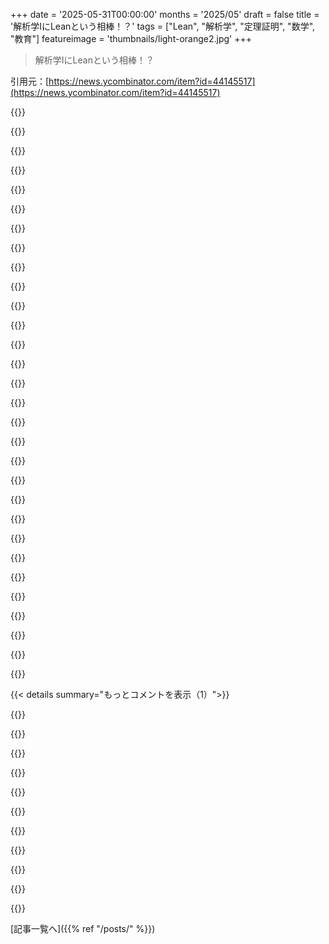 +++
date = '2025-05-31T00:00:00'
months = '2025/05'
draft = false
title = '解析学IにLeanという相棒！？'
tags = ["Lean", "解析学", "定理証明", "数学", "教育"]
featureimage = 'thumbnails/light-orange2.jpg'
+++

> 解析学IにLeanという相棒！？

引用元：[https://news.ycombinator.com/item?id=44145517](https://news.ycombinator.com/item?id=44145517)




{{<matomeQuote body="Lean使うと、証明のフィードバックがすぐもらえるのが最高！前は先生とか人からしかダメだったのに。<br>コンパイラから速攻フィードバック！将来はRustみたいにもっと詳しいアドバイスくれるといいな〜（LLMいるかもだけど）。" userName="ubj" createdAt="2025/05/31 20:46:41" color="#38d3d3">}}




{{<matomeQuote body="Leanの即時フィードバックはほぼ完璧だね。でもさあ、証明をじっくり考える時間って大事じゃない？昔は紙でコーヒー飲みながら色々試してた。<br>Leanだとやみくもにポチポチするだけにならないかなって心配。<br>あの「ゆっくりじっくり」が概念の理解や新しいアイデアにつながると思うんだよね。どう思う？" userName="vessenes" createdAt="2025/06/01 06:16:38" color="#ff33a1">}}




{{<matomeQuote body="Jim PortegiesとJelle Wemmenhobeがwaterproofで授業で試した研究があるよ。結果面白い！<br>確かに自分で色々試すのは大事だけど、定理証明系でチェックできるメリットもある。<br>自動化しすぎず、どう証明パターンを見せるかが学びのカギだって。Jelleの博士論文に詳しく載ってるよ：https://research.tue.nl/nl/publications/waterproof-transform..." userName="mseri" createdAt="2025/06/01 07:56:58" color="#ff5c5c">}}




{{<matomeQuote body="RustみたいにアドバイスくれるのはAcornで実現してるよ。<br>証明が失敗しても「これ試してみて」ってVS Codeで候補が出るんだ。<br>LLMじゃなくて、VS Codeの中の小さなローカルモデルがやってる。いつかこれが超すごくなるかも！詳しくはこちら：https://acornprover.org/docs/tutorial/proving-a-theorem/" userName="lacker" createdAt="2025/06/01 21:28:22" color="#785bff">}}




{{<matomeQuote body="Acornっていいね、知らなかった！数学界隈でどれくらい使われてるのかな？みんなLeanに集まってる気がするけど。" userName="ubj" createdAt="2025/06/01 22:57:26" color="">}}




{{<matomeQuote body="AcornはLeanよりずっと新しいから、Leanの方が使われてるよ。<br>でも数学者のほとんどは形式手法使ってないから、まだチャンスはあるかもね。" userName="lacker" createdAt="2025/06/02 00:44:43" color="">}}




{{<matomeQuote body="これ、めちゃくちゃ楽しみ！別のリポジトリになったらもっと見つけやすくて良いのにね。<br>数学は前から気になってたけど、Taoの解析学でプログラマー脳に合う厳密さを見て感動したんだ。<br>Leanも楽しかったけどMathlibはちょっと難しくて。<br>この記事は本とツールをつなぐ橋渡しになってて良いね！" userName="danabramov" createdAt="2025/05/31 17:18:18" color="#38d3d3">}}




{{<matomeQuote body="私も同じ！収束とかCauchy列とか、地元のごく安い出版社（Hindustan Book Agency）の本で学んだよ。" userName="dilawar" createdAt="2025/05/31 18:25:21" color="">}}




{{<matomeQuote body="解析学みたいなメジャーな数学分野で定理証明が盛り上がってきて嬉しいね！<br>PLTだと、Winskelの「The Formal Semantics of Programming Languages」がIsabelleで検証されてる有名な例があるよ（http://concrete-semantics.org）。<br>定理証明に興味あるなら、解析学よりPLTの方が最初は簡単かも。解析学の定理ってそれ自体が難しいからさ。" userName="nextos" createdAt="2025/05/31 18:23:50" color="#ff33a1">}}




{{<matomeQuote body="PLTの証明が簡単って言われてもあんまり驚かないな。ルーチン作業が多いって聞くし。<br>「数学的な」証明とはだいぶやり方が違うなら、スキルってどれくらい移るのかな？<br>Software Foundations (Rocq版) も良いよ（Lean版もあるかも）。最初のほうはやったけど結構楽しかった。" userName="cole-k" createdAt="2025/05/31 20:56:29" color="#45d325">}}




{{<matomeQuote body="Kevin BuzzardはLeanでの証明は単純なオブジェクト（整数）に関する深い構造についてだって言ってたよ。現代数学は複雑なオブジェクトがメインだね。定義があれば性質は再帰とか場合分けはそんなに使わないって。" userName="crvdgc" createdAt="2025/06/01 10:05:38" color="">}}




{{<matomeQuote body="Mathlibのアプローチと普通の教科書のアプローチを比べるのはすごく面白いだろうね。形式化されたライブラリは結果を最大限に一般化しやすいし、証明の構成を洗練しやすいんだ。証明のリファクタリングが簡単になるのは、論理的なつながりをシステムが追跡してくれるからだよ。紙とペンではそうはいかないから、やり直しの機会を見逃しがちだね。Mathlibの「最大限の一般性」版の解析学を教えるのが理にかなっているのか？他の証明主体の数学分野でも同じ疑問があるね。" userName="zozbot234" createdAt="2025/05/31 20:18:30" color="#45d325">}}




{{<matomeQuote body="入門コースでは絶対にやらない方がいいよ。学ぶことが多すぎるんだ。どう証明するか、どうプログラムするか、そして基本内容そのもの。教員の経験でもそうみたいだよ。上級者にはいいけど、平均的な学生には授業時間の無駄だって。" userName="krapht" createdAt="2025/05/31 21:29:05" color="">}}




{{<matomeQuote body="数学者でありプログラマーでもあるんだけど、どんなプログラム的な形式化も根本的な理解を教えるのには失敗すると思うな。俺の偏見だけど、数学概念は学術論文で学んできたからね。コードのオーバーヘッドはすごいと思うよ。スタイルが全然ないことが多いから。理解不能だと言われた他人の数学論文を解析した経験から言ってるんだけど、コードはそれより10倍ひどいよ。ほとんど理解しやすさに関する標準がないからね。" userName="smohare" createdAt="2025/05/31 20:52:07" color="">}}




{{<matomeQuote body="LeanとかCoqとかAgdaにも、証明の慣用的な書き方（イディオムとかタクティク）はないのかな？そういうのを学べば、証明が少し読みやすくなるんじゃない？" userName="thdhhghgbhy" createdAt="2025/06/01 18:50:33" color="">}}




{{<matomeQuote body="Terence Taoは自分のYouTubeチャンネルも持っていて、いくつかLeanを使ってる動画があるよ[1]。詳しくは知らないけど、彼がLLMと一緒に仕事してるのを見るのはクールだったな。[1] https://www.youtube.com/@TerenceTao27" userName="mettamage" createdAt="2025/06/01 01:30:42" color="#45d325">}}




{{<matomeQuote body="これはすごくいいプロジェクトだし、解析学みたいな基礎的なトピックにはすごくいいアプローチだと思う。いくつかすぐに心配な点があるよ。1. Mathlibの核となる解析学の結果は、フィルターという概念を使って一般的な、統一された方法で極限を扱ってる。それでも、これらの結果をイプシロン・デルタ形式に特殊化したものもあるけどね。Taoの解析学はもっと伝統的なイプシロン・デルタのアプローチを使ってるんじゃないかと思う。2. Mathlibは動きが速くて、壊すことがあるんだ。しょっちゅう名前が変わったりリファクタリングされたりする。下流のリポジトリは常にメンテナンスが必要になるね。" userName="jhanschoo" createdAt="2025/06/01 02:12:49" color="#ff33a1">}}




{{<matomeQuote body="自分で見てみればいいよ。実数列の極限に関する章の多くはサンプルページで見られるよ。ここにリンクがあるよ。https://link.springer.com/chapter/10.1007/978-981-19-7261-4_..." userName="ted_dunning" createdAt="2025/06/01 04:38:01" color="#ff5733">}}




{{<matomeQuote body="過激な意見かもしれないけど、数学教育はMathematicaみたいなComputer Algebra Systemsとか、LeanみたいなTheorem proversを構築することに焦点を当てるべきだと思うんだ。視覚化と実践的な応用にもっと重点を置いてね。究極的には、紙での数学は一切やらずに、学んだこと全部をLeanで証明できるようになることだってありうる。今のシステムの手計算が endless で、seem so useless なのはboringでtediousだし、数学を嫌いにさせてる気がするよ。" userName="UltraSane" createdAt="2025/06/01 20:12:02" color="">}}




{{<matomeQuote body="Leanの教科書！なんでHoTTじゃないんだろう？「Type Theory（HoTT）は数学の基礎として（ZFC）Set Theoryを置き換えるべきか？」っていうHNの記事があったよ。https://news.ycombinator.com/item?id=43196452<br>今週のHNから、追加のLeanリソースもあるよ。<br>「100 theorems in Lean」<br>https://news.ycombinator.com/item?id=44075061<br>「Google-DeepMind/formal-conjectures: collection of formalized conjectures in lean」<br>https://news.githubusercontent.com/google-deepmind/formal-conjectures/blob/main/README.md" userName="westurner" createdAt="2025/05/31 23:52:02" color="#ff33a1">}}




{{<matomeQuote body="HoTTの多くのアイデアは今、Agdaコミュニティで形式化が進んでるよ。[1]とか、新しい教科書[2]も出て、そのAgda形式化[3]もあるんだ。俺の専門外だから詳しい動機はわかんないけど、Agdaの方がLeanよりHoTTの形式化には向いてるみたいだよ。<br>[1] https://martinescardo.github.io/HoTT-UF-in-Agda-Lecture-Note...<br>[2] https://www.cambridge.org/core/books/introduction-to-homotop...<br>[3] https://github.com/HoTT-Intro/Agda" userName="v64" createdAt="2025/06/01 17:45:00" color="">}}




{{<matomeQuote body="HoTTはすごく専門的でニッチな話題だから、こういう風に二つの難しいプロジェクトを同時にやるのは意味がないよ。HoTTは標準として受け入れられるには程遠いし、ほとんどの人にはまず無理。これって、JavaScriptフレームワーク開発者にElmとかHaskellのフレームワーク作れって頼むようなもんじゃない？" userName="Mond_" createdAt="2025/06/01 13:53:06" color="">}}




{{<matomeQuote body="＞ HoTTはすごく専門的でニッチな話題だから、こういう風に二つの難しいプロジェクトを同時にやるのは意味がないよ。<br>形式化された数学では、ちょっと議論のあるトピックでもあるんだ。Leanや抽象数学の専門家、Kevin Buzzardの関連コメント見てみるといいよ。彼のNcatlabページ（https://ncatlab.org/nlab/show/Kevin+Buzzard）にリンクがあるんだけど、”Is HoTT the way to do mathematics?”（2020年）とか、”Grothendieck’s use of equality”（2024年、arXiv: https://arxiv.org/abs/2405.10387、Hacker Newsでの議論: https://news.ycombinator.com/item?id=40414404）とかね。" userName="zozbot234" createdAt="2025/06/01 14:47:41" color="">}}




{{<matomeQuote body="ていうか、なんでHoTTじゃなきゃいけないの？HoTTの定理証明系は使いやすくするための開発があまり進んでないし、ドキュメントもずっと少ない。HoTTのメリットも不明確で、カテゴリー理論のすごく難解な構成を扱う時しか作業を減らせないみたいに見えるよ。" userName="krapht" createdAt="2025/06/01 02:08:26" color="">}}




{{<matomeQuote body="＞ Why no HoTT, though?（なんでHoTTじゃないの？）<br>個人的にはちょっと変な質問だと思うな。これはTerrence Taoの解析学の教科書に合わせたLeanでの形式化なんだよ。彼は型理論の教科書なんて書いてないから、高階型理論（HoTT）じゃないんだ。彼がやろうとしてることとは全然違うんだよ。" userName="seanhunter" createdAt="2025/06/01 17:11:15" color="#38d3d3">}}




{{<matomeQuote body="HoTTが既に証明されてて、集合、圏、型も既に証明されてるなら、応用解析の本で同じことを証明する必要はないっていうのはわかるな。でも、実際の応用分野でHoTTを検証する別の機会にはなるかもね。「これはHoTTと整合してる？」ってツールが尋ねてくれるとか。" userName="westurner" createdAt="2025/06/03 14:39:11" color="">}}




{{<matomeQuote body="でも、彼がやろうとしてることはこれじゃないんだよ。彼は学部の実解析コース用の教科書を書いたんだ。←これにはHoTTは含まれてない。HoTTは学部の実解析じゃないからね。彼はその本のLean版の相棒を作ってるんだ。←だからこれにもHoTTは含まれてないんだ。<br>まるでホロホロ鳥の育て方とかスカイダイビングについて何も書いてないのと同じで、HoTTについても何も書いてない。彼が書こうとしてるのはそれじゃないからね。彼はただの数学者として、定理証明系がどうやってすごく具体的な主流の数学的タスク（解析学の基礎定理の証明）を達成する手助けになるかを示してるんだ。定理証明系の理論的な基礎について書こうとしてるわけじゃないんだよ。" userName="seanhunter" createdAt="2025/06/03 15:24:48" color="#45d325">}}




{{<matomeQuote body="その本には型は登場するの？おそらく、左から右へのMROは型理論のおかげでダイヤモンド継承を解決してるんだろうね。HoTTが古典空間での帰納的に提示される実解析にとって最も十分な型／圏／情報理論的な集合論であるかどうかは、結局重要じゃないんだろうな。でも、もし先行する形式化が関係ないなら、なんでLeanで発表するの？（公平に言って、HoTTはLean自体の基礎として証明されてるの？）" userName="westurner" createdAt="2025/06/03 23:31:06" color="">}}




{{<matomeQuote body="型は登場しないよ。解析学は普通、素朴集合論を使って自然数、整数、有理数、そして（Dedekind cuts経由で）実数を構成するんだ。間違いなく、数学の標準的な構成ではこれらはセットであって、タイプじゃない。そこから、標準的な解析学の最初のコースでは実数のトポロジー、数列と級数、実関数fの極限と連続性、微分と積分を扱う。その後、もし解析学をさらに深めるなら、たいてい複素数とその関数、それらでどう微積分をやるか、フーリエ解析などになるけど、タイプや型理論は俺が知ってる限りでは標準的な解析学の扱いに含まれないね。<br>タイプは純粋数学の主流なトピックじゃないんだ。型理論はBertrand Russellが集合論の問題を解決しようとした試みの一部だったけど、ZF/ZFCや素朴集合論の方が数学の他の全てを書き直す必要がずっと少なくて済んだから、そっちが標準的なアプローチになったんだ。タイプは形式論理や圏論を深く掘り下げる場合に出てくると思う（どちらも解析学ではないけど）。圏論はもっと一般的なトピック（群、環、体、加群）を扱った後に、抽象代数で少し触れられることがある。俺が知ってる型理論を知ってる人のほとんどは、純粋数学というよりはコンピュータサイエンス、特にラムダ計算を学ぶようなコンピュータサイエンスのコースから来た人たちだよ。<br>なんで、先行する形式化が関係ないならLeanで発表するの？<br>誰かがPowerPointでプレゼンするとしたら、PowerPointの作り方について話さなきゃいけない？誰かがLaTeXで論文を書くとして、その論文はLaTeXや数学的組版について書かなきゃいけない？それとも、それらは目的を達成するために使えるツールなの？彼はLeanを使ってるからLeanで発表してるんだ。彼は定理証明系や他のツールがどう数学者を助けるかに興味があるんだよ。Leanそのものの作り方について発表してるわけじゃないんだ。解析学で証明をするのにどうLeanを使えるかを示してるんだ。" userName="seanhunter" createdAt="2025/06/05 09:55:46" color="#ff33a1">}}




{{<matomeQuote body="超クール！「解析学I」って、俺（数学者じゃなくてエンジニアだけど）が初めて完全に追いついて進められた「本物の」数学教科書だったんだ。他の本（Rudinとか）は無理だったんだけどね。Leanの相棒ができれば、数学とプログラミング知ってる人が、もっと厳密に学ぶのに役立つといいな。<br>" userName="brosco" createdAt="2025/06/01 01:56:44" color="">}}




{{< details summary="もっとコメントを表示（1）">}}

{{<matomeQuote body="これまで何年も、Taoの「解析学I」をLeanで形式化しようとした人がたくさんいたんだよね。まさにTaoが今やってることを。残念ながら、どれも最初の数章までしか進んでないけど（Taoはもっと先へ行けるって期待してる！）。俺自身も考えてたんだよ。ブログ（https://taoanalysis.wordpress.com/）の解答に、各演習の形式化された証明を付けようと思って。<br>この本のプライベートDiscordサーバーでも投稿したんだけど、役立つかもしれないからここに共有するね。関連リポジトリとかリンクがいっぱい。：<br>- https://github.com/cruhland/lean4-analysis which pulls from https://github.com/cruhland/lean4-axiomatic<br>- https://github.com/Shaunticlair/tao-analysis-lean-practice<br>- https://github.com/vltanh/lean4-analysis-tao<br>- https://github.com/gabriel128/analysis_in_lean<br>- https://github.com/mk12/analysis-i<br>- https://github.com/melembroucarlitos/Tao_Analysis-LEAN<br>- https://github.com/leanprover-community/NNG4/ (this one does not follow Tao’s book, but it’s the Lean4 version of the natural numbers game, so has very similar content as Chapter 2)<br>- https://github.com/djvelleman/STG4/ (similar to the previous one, this is the Lean4 set theory game, so it’s possibly similar content as Chapter 3; however, in https://github.com/djvelleman/STG4/blob/main/Game/Metadata.l... I see ”import Mathlib.Data.Set.Basic” so this seems to just import the sets from Lean rather than defining it anew and setting down axioms, so this approach might mean that Lean will “know” too much about set theory, which is not good for our purposes)<br>- https://gist.github.com/kbuzzard/35bf66993e99cbcd8c9edc4914c... -- for constructing the integers<br>- https://github.com/ImperialCollegeLondon/IUM/blob/main/IUM/2... -- possibly the same file as above<br>- https://github.com/ImperialCollegeLondon/IUM/blob/main/IUM/2... -- for constructing the rationals<br>- https://lean-lang.org/theorem_proving_in_lean4/axioms_and_co... -- shows one way of defining a custom Set type<br>" userName="IssaRice" createdAt="2025/06/01 02:34:18" color="#38d3d3">}}




{{<matomeQuote body="この「Mathlibの同等物への同型写像を証明すること」って、どれくらい重要なんだろうね？　つまり、同型写像の部分を省いちゃったら、何か変わるのかな？　例えば定理の自動翻訳とかで、実際にどこかで使われてるの？<br>" userName="practal" createdAt="2025/05/31 17:40:57" color="#ff5733">}}




{{<matomeQuote body="たとえ他になくても、教育的な価値はあるよね。自分が作った集合とか操作が、本でこれから使うものと「同じ」だって、自分で納得できるわけだから。<br>" userName="titanomachy" createdAt="2025/05/31 19:08:29" color="#ff33a1">}}




{{<matomeQuote body="個人的には、教育的な視点からそれがすごく気に入ったんだ。この教科書が形式化されたらって夢見てたとき、形式化がMathlibから離れすぎると扱いにくくなるんじゃないかって心配してたんだよね。でも、Mathlibをそのまま使うだけだと、自己完結性が失われるのも心配だった。今回のやり方（同型写像で繋ぐ）は、いい妥協点だと思うよ。<br>" userName="danabramov" createdAt="2025/05/31 19:44:35" color="#ff5733">}}




{{<matomeQuote body="こういう同型写像は、次のことをハッキリさせるのに役立つんだ。<br>1.自分が今やった開発が、Mathlibにある対応するものと等価だってこと。開発って具体的な部品から始めることが多いけど、Mathlibの定義は複雑な一般的なクラスを特別化したものだったりするからね。<br>2.Mathlibのものの基本的な記法とか名前の付け方。これが違う場合があるから。<br>" userName="jhanschoo" createdAt="2025/06/01 02:20:26" color="#ff5733">}}




{{<matomeQuote body="CoqとかAgdaじゃなくて、なんでLeanを選んだのか、彼はあんまり詳しく説明してないんだよね。<br>" userName="thdhhghgbhy" createdAt="2025/06/01 18:05:13" color="">}}




{{<matomeQuote body="この本に限って言えば、理由はTaoが自分の研究で既にLeanを知ってて使ってるからじゃないかな（E.g., https://terrytao.wordpress.com/2023/11/18/formalizing-the-proof-of-the-polymath-prime-gaps-project/）。<br>じゃあなんで数年前にLeanを選んだのか、それは興味深い裏話だろうけど、彼が具体的に何か書いたのは知らないな。<br>" userName="_delirium" createdAt="2025/06/01 18:30:01" color="#ff33a1">}}




{{<matomeQuote body="Kevin BuzzardがLeanを有名にして、すごく難しい理論の証明に使われてるから、Leanを選んだんじゃないかなって推測するよ。<br>" userName="UltraSane" createdAt="2025/06/01 20:17:46" color="">}}




{{<matomeQuote body="線形代数を学ぶためにLeanを試したいんだけど、いいスタート地点を知ってる人いない？<br>" userName="331c8c71" createdAt="2025/06/01 19:56:52" color="">}}




{{<matomeQuote body="Leanの定番入門書は’Mathematics in Lean’だよ。これね→https://leanprover-community.github.io/mathematics_in_lean/i... 線形代数は9章まで出てこないし、内容は積み重ね式なんだけど、最初の4章で基本を学んで、その後は先に進んでみたらどうかな？" userName="griffzhowl" createdAt="2025/06/01 22:09:56" color="#ff33a1">}}

{{</details>}}



[記事一覧へ]({{% ref "/posts/" %}})
